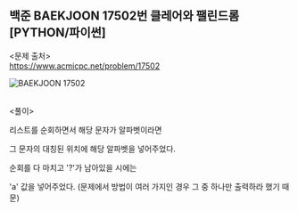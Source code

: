## 백준 BAEKJOON 17502번 클레어와 팰린드롬 [PYTHON/파이썬]

<문제 출처><br>
https://www.acmicpc.net/problem/17502

![BAEKJOON 17502](https://blog.kakaocdn.net/dn/vUDXn/btsmtdKXNVx/vnXXge6BlZkgmckLW3iejk/img.png)

<br>
<풀이><br>

리스트를 순회하면서 해당 문자가 알파벳이라면

그 문자의 대칭된 위치에 해당 알파벳을 넣어주었다.

순회를 다 마치고 '?'가 남아있을 시에는

'a' 값을 넣어주었다. (문제에서 방법이 여러 가지인 경우 그 중 하나만 출력하라 했기 때문)
